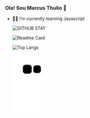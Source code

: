 ### Ola! Sou Marcus Thulio 🤙

- 🐱‍👤 I’m currently learning Javascript


  ![GITHUB STAT](https://github-readme-stats.vercel.app/api?username=Namelessafk&hide=contribs&count_private=true&show_icons=true&theme=ocean_dark&custom_title=Marcus_Thulio_Status🤖)
  
  ![Readme Card](https://github-readme-stats.vercel.app/api/pin/?username=Namelessafk&repo=Namelessafk&show_owner=true&theme=ocean_dark&show_icons=true)
  
  ![Top Langs](https://github-readme-stats.vercel.app/api/top-langs/?username=Namelessafk&theme=ocean_dark&layout=compact)
  
  ![Snake animation](https://github.com/Namelessafk/Namelessafk/blob/output/github-contribution-grid-snake.svg)

